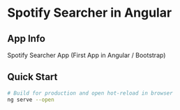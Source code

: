 # Spotify Searcher in Angular

## App Info

Spotify Searcher App (First App in Angular / Bootstrap)

## Quick Start

``` bash
# Build for production and open hot-reload in browser
ng serve --open
```
